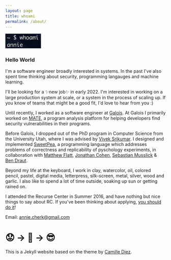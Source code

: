 ```yaml
---
layout: page
title: whoami
permalink: /about/
---
```


![](/images/whoami.jpg)


### Hello World

<p></p>

I'm a software engineer broadly interested in systems. In the past I've also spent time thinking about security, programming langauges and machine learning.

I'll be looking for a ✨new job✨ in early 2022. I'm interested in working on a large production system at scale, or a system in the process of scaling up. If you know of teams that might be a good fit, I'd love to hear from you :)

Until recently, I worked as a software engineer at [Galois](https://galois.com). At Galois I primarily worked on [MATE](https://galois.com/project/mate/), a program analysis platform for helping developers find security vulnerabilities in their programs.

Before Galois, I dropped out of the PhD program in Computer Science from the University Utah, where I was advised by [Vivek Srikumar](http://svivek.com/). I designed and implemented [SweetPea](https://link.springer.com/article/10.3758/s13428-021-01598-2), a programming language which addresses problems of correctness and replicability of pyschology experiments, in collaboration with [Matthew Flatt](https://www.cs.utah.edu/~mflatt/), [Jonathan Cohen](https://webapps.pni.princeton.edu/ncc/JDC/Home_Page.html), [Sebastian Musslick](https://smusslick.com/) & [Ben Draut](https://github.com/drautb).

Beyond my life at the keyboard, I work in clay, watercolor, oil, colored pencil, pastel, digital media, letterpress, silk-screen, metal, silver, wood and garlic. I also like to spend a lot of time outside, soaking up sun or getting rained on.

I attended the Recurse Center in Summer 2016, and have nothing but nice things to say about RC. If you've been thinking about applying, [you should do it](https://www.recurse.com/)!

Email: annie.cherk@gmail.com

# 😟 → 🤖 →  😎

<p></p>

This is a Jekyll website based on the theme by [Camille Diez](https://github.com/diezcami).
